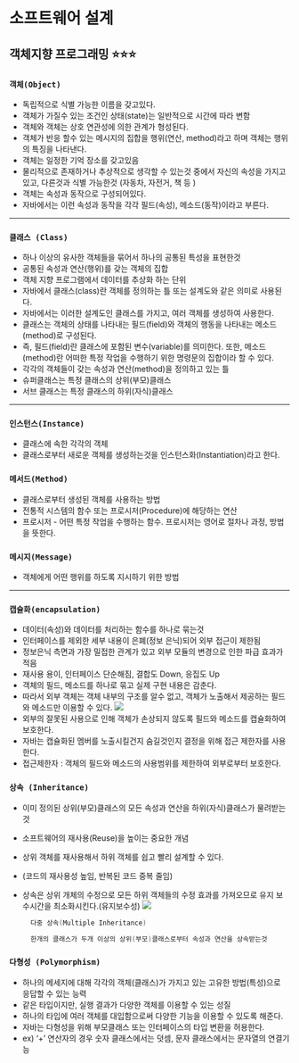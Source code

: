 # **소프트웨어 설계**

## **객체지향 프로그래밍** ⭐️⭐️⭐️

### `객체(Object)`

- 독립적으로 식별 가능한 이름을 갖고있다.
- 객체가 가질수 있는 조건인 상태(state)는 일반적으로 시간에 따라 변함
- 객체와 객체는 상호 연관성에 의한 관계가 형성된다.
- 객체가 반응 할수 있는 메시지의 집합을 행위(연산, method)라고 하며 객체는 행위의 특징을 나타낸다.
- 객체는 일정한 기억 장소를 갖고있음
- 물리적으로 존재하거나 추상적으로 생각할 수 있는것 중에서 자신의 속성을 가지고 있고, 다른것과 식별 가능한것 (자동차, 자전거, 책 등 )
- 객체는 속성과 동작으로 구성되어있다.
- 자바에서는 이런 속성과 동작을 각각 필드(속성), 메소드(동작)이라고 부른다.

---

### `클래스 (Class)`

- 하나 이상의 유사한 객체들을 묶어서 하나의 공통된 특성을 표현한것
- 공통된 속성과 연산(행위)를 갖는 객체의 집합
- 객체 지향 프로그램에서 데이터를 추상화 하는 단위
- 자바에서 클래스(class)란 객체를 정의하는 틀 또는 설계도와 같은 의미로 사용된다.
- 자바에서는 이러한 설계도인 클래스를 가지고, 여러 객체를 생성하여 사용한다.
- 클래스는 객체의 상태를 나타내는 필드(field)와 객체의 행동을 나타내는 메소드(method)로 구성된다.
- 즉, 필드(field)란 클래스에 포함된 변수(variable)를 의미한다. 또한, 메소드(method)란 어떠한 특정 작업을 수행하기 위한 명령문의 집합이라 할 수 있다.
- 각각의 객체들이 갖는 속성과 연산(method)을 정의하고 있는 틀
- 슈퍼클래스는 특정 클래스의 상위(부모)클래스
- 서브 클래스는 특정 클래스의 하위(자식)클래스

---

### `인스턴스(Instance)`

- 클래스에 속한 각각의 객체
- 클래스로부터 새로운 객체를 생성하는것을 인스턴스화(Instantiation)라고 한다.

### `메서드(Method)`

- 클래스로부터 생성된 객체를 사용하는 방법
- 전통적 시스템의 함수 또는 프로시저(Procedure)에 해당하는 연산
- 프로시저 - 어떤 특정 작업을 수행하는 함수. 프로시저는 영어로 절차나 과정, 방법을 뜻한다.

### `메시지(Message)`

- 객체에게 어떤 행위를 하도록 지시하기 위한 방법

---

### `캡슐화(encapsulation)`

- 데이터(속성)와 데이터를 처리하는 함수를 하나로 묶는것
- 인터페이스를 제외한 세부 내용이 은폐(정보 은닉)되어 외부 접근이 제한됨
- 정보은닉 측면과 가장 밀접한 관계가 있고 외부 모듈의 변경으로 인한 파급 효과가 적음
- 재사용 용이, 인터페이스 단순해짐, 결합도 Down, 응집도 Up
- 객체의 필드, 메소드를 하나로 묶고 실제 구현 내용은 감춘다.
- 따라서 외부 객체는 객체 내부의 구조를 알수 없고, 객체가 노출해서 제공하는 필드와 메소드만 이용할 수 있다.
  ![](https://s3.us-west-2.amazonaws.com/secure.notion-static.com/f240079f-7d5a-4d72-93a0-0afc8762a93e/%E1%84%89%E1%85%B3%E1%84%8F%E1%85%B3%E1%84%85%E1%85%B5%E1%86%AB%E1%84%89%E1%85%A3%E1%86%BA_2022-02-06_%E1%84%8B%E1%85%A9%E1%84%92%E1%85%AE_10.22.08.png?X-Amz-Algorithm=AWS4-HMAC-SHA256&X-Amz-Content-Sha256=UNSIGNED-PAYLOAD&X-Amz-Credential=AKIAT73L2G45EIPT3X45%2F20220206%2Fus-west-2%2Fs3%2Faws4_request&X-Amz-Date=20220206T132910Z&X-Amz-Expires=86400&X-Amz-Signature=9568bba751774edadb4bb975a7f8d13c6b11b68bad7dcc74c1c3e916f3560d04&X-Amz-SignedHeaders=host&response-content-disposition=filename%20%3D%22%25E1%2584%2589%25E1%2585%25B3%25E1%2584%258F%25E1%2585%25B3%25E1%2584%2585%25E1%2585%25B5%25E1%2586%25AB%25E1%2584%2589%25E1%2585%25A3%25E1%2586%25BA%25202022-02-06%2520%25E1%2584%258B%25E1%2585%25A9%25E1%2584%2592%25E1%2585%25AE%252010.22.08.png%22&x-id=GetObject)
- 외부의 잘못된 사용으로 인해 객체가 손상되지 않도록 필드와 메소드를 캡슐화하여 보호한다.
- 자바는 캡슐화된 멤버를 노출시킬건지 숨길것인지 결정을 위해 접근 제한자를 사용한다.
- 접근제한자 : 객체의 필드와 메소드의 사용범위를 제한하여 외부로부터 보호한다.

### `상속 (Inheritance)`

- 이미 정의된 상위(부모)클래스의 모든 속성과 연산을 하위(자식)클래스가 물려받는것
- 소프트웨어의 재사용(Reuse)을 높이는 중요한 개념
- 상위 객체를 재사용해서 하위 객체를 쉽고 빨리 설계할 수 있다.
- (코드의 재사용성 높임, 반복된 코드 중복 줄임)
- 상속은 상위 개체의 수정으로 모든 하위 객체들의 수정 효과를 가져오므로 유지 보수시간을 최소화시킨다.(유지보수성)
  ![](https://s3.us-west-2.amazonaws.com/secure.notion-static.com/fe3a4192-0f83-48a8-90d6-3a406fdb82d8/%E1%84%89%E1%85%B3%E1%84%8F%E1%85%B3%E1%84%85%E1%85%B5%E1%86%AB%E1%84%89%E1%85%A3%E1%86%BA_2022-02-06_%E1%84%8B%E1%85%A9%E1%84%92%E1%85%AE_10.34.18.png?X-Amz-Algorithm=AWS4-HMAC-SHA256&X-Amz-Content-Sha256=UNSIGNED-PAYLOAD&X-Amz-Credential=AKIAT73L2G45EIPT3X45%2F20220206%2Fus-west-2%2Fs3%2Faws4_request&X-Amz-Date=20220206T133644Z&X-Amz-Expires=86400&X-Amz-Signature=fb8145f64c8b2d3d8ee4ab19b990f105d8dba584e0b639e18ac2a41d96387e06&X-Amz-SignedHeaders=host&response-content-disposition=filename%20%3D%22%25E1%2584%2589%25E1%2585%25B3%25E1%2584%258F%25E1%2585%25B3%25E1%2584%2585%25E1%2585%25B5%25E1%2586%25AB%25E1%2584%2589%25E1%2585%25A3%25E1%2586%25BA%25202022-02-06%2520%25E1%2584%258B%25E1%2585%25A9%25E1%2584%2592%25E1%2585%25AE%252010.34.18.png%22&x-id=GetObject)

  ```c
    다중 상속(Multiple Inheritance)

    한개의 클래스가 두개 이상의 상위(부모)클래스로부터 속성과 연산을 상속받는것
  ```

### `다형성 (Polymorphism)`

- 하나의 메세지에 대해 각각의 객체(클래스)가 가지고 있는 고유한 방법(특성)으로 응답할 수 있는 능력
- 같은 타입이지만, 실행 결과가 다양한 객체를 이용할 수 있는 성질
- 하나의 타입에 여러 객체를 대입함으로써 다양한 기능을 이용할 수 있도록 해준다.
- 자바는 다형성을 위해 부모클래스 또는 인터페이스의 타입 변환을 허용한다.
- ex) ‘+’ 연산자의 경우 숫자 클래스에서는 덧셈, 문자 클래스에서는 문자열의 연결기능
